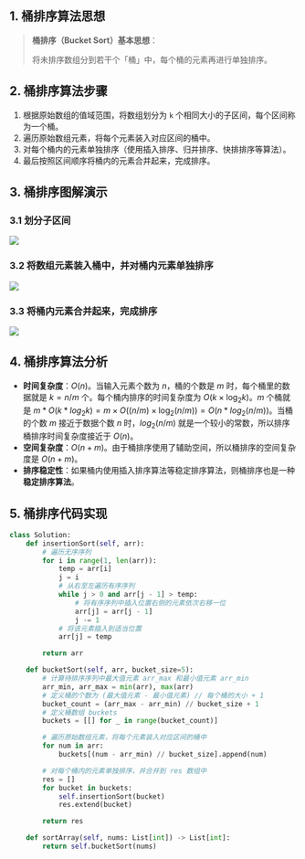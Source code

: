 ## 1. 桶排序算法思想

> **桶排序（Bucket Sort）基本思想**：
>
> 将未排序数组分到若干个「桶」中，每个桶的元素再进行单独排序。

## 2. 桶排序算法步骤

1. 根据原始数组的值域范围，将数组划分为 `k` 个相同大小的子区间，每个区间称为一个桶。
2. 遍历原始数组元素，将每个元素装入对应区间的桶中。
3. 对每个桶内的元素单独排序（使用插入排序、归并排序、快排排序等算法）。
4. 最后按照区间顺序将桶内的元素合并起来，完成排序。

## 3. 桶排序图解演示

### 3.1 划分子区间

![](https://qcdn.itcharge.cn/images/20211020155244.png)

### 3.2 将数组元素装入桶中，并对桶内元素单独排序

![](https://qcdn.itcharge.cn/images/20211020155314.png)

### 3.3 将桶内元素合并起来，完成排序

![](https://qcdn.itcharge.cn/images/20211020155335.png)

## 4. 桶排序算法分析

- **时间复杂度**：$O(n)$。当输入元素个数为 $n$，桶的个数是 $m$ 时，每个桶里的数据就是 $k = n / m$ 个。每个桶内排序的时间复杂度为 $O(k \times \log_2 k)$。$m$ 个桶就是 $m * O(k * log_2k) = m \times O((n / m) \times \log_2(n/m)) = O(n*log_2(n/m))$。当桶的个数 $m$ 接近于数据个数 $n$ 时，$log_2(n/m)$ 就是一个较小的常数，所以排序桶排序时间复杂度接近于 $O(n)$。
- **空间复杂度**：$O(n + m)$。由于桶排序使用了辅助空间，所以桶排序的空间复杂度是 $O(n + m)$。
- **排序稳定性**：如果桶内使用插入排序算法等稳定排序算法，则桶排序也是一种 **稳定排序算法**。

## 5. 桶排序代码实现

```Python
class Solution:
    def insertionSort(self, arr):
        # 遍历无序序列
        for i in range(1, len(arr)):
            temp = arr[i]
            j = i
            # 从右至左遍历有序序列
            while j > 0 and arr[j - 1] > temp:
                # 将有序序列中插入位置右侧的元素依次右移一位
                arr[j] = arr[j - 1]
                j -= 1
            # 将该元素插入到适当位置
            arr[j] = temp

        return arr

    def bucketSort(self, arr, bucket_size=5):
        # 计算待排序序列中最大值元素 arr_max 和最小值元素 arr_min
        arr_min, arr_max = min(arr), max(arr)
        # 定义桶的个数为 (最大值元素 - 最小值元素) // 每个桶的大小 + 1
        bucket_count = (arr_max - arr_min) // bucket_size + 1
        # 定义桶数组 buckets
        buckets = [[] for _ in range(bucket_count)]

        # 遍历原始数组元素，将每个元素装入对应区间的桶中
        for num in arr:
            buckets[(num - arr_min) // bucket_size].append(num)

        # 对每个桶内的元素单独排序，并合并到 res 数组中
        res = []
        for bucket in buckets:
            self.insertionSort(bucket)
            res.extend(bucket)

        return res

    def sortArray(self, nums: List[int]) -> List[int]:
        return self.bucketSort(nums)
```

